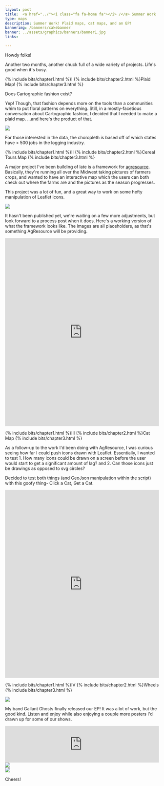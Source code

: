 ```yaml
---
layout: post
title:  <a href="../"><i class="fa fa-home fa"></i> /</a> Summer Work 
type: maps
description: Summer Work! Plaid maps, cat maps, and an EP!
bannerimg: /banners/cakebanner
banner: ../assets/graphics/banners/banner1.jpg
links:

---
```


Howdy folks!

Another two months, another chuck full of a wide variety of projects. Life's good when it's busy.

{% include bits/chapter1.html %}I
{% include bits/chapter2.html %}Plaid Map!
{% include bits/chapter3.html %}

Does Cartographic fashion exist?

Yep! Though, that fashion depends more on the tools than a communities whim to put floral patterns on everything. Still, in a mostly-facetious conversation about Cartographic fashion, I decided that I needed to make a plaid map. ...and here's the product of that.

<div class="images"><img src="../assets/graphics/blog/smr/lumbermap.png" class="ib"></div>

For those interested in the data, the choropleth is based off of which states have > 500 jobs in the logging industry.

{% include bits/chapter1.html %}II
{% include bits/chapter2.html %}Cereal Tours Map
{% include bits/chapter3.html %}

A major project I've been building of late is a framework for [agresource](http://agresource.com/). Basically, they're running all over the Midwest taking pictures of farmers crops, and wanted to have an interactive map which the users can both check out where the farms are and the pictures as the season progresses.

This project was a lot of fun, and a great way to work on some hefty manipulation of Leaflet icons.

<div class="images"><img src="../assets/graphics/blog/smr/cage.gif"></div>

It hasn't been published yet, we're waiting on a few more adjustments, but look forward to a process post when it does. Here's a working version of what the framework looks like. The images are all placeholders, as that's something AgResource will be providing.

<div class = "centermeplease"><iframe src="http://dylanmoriarty.github.io/maps/AgResource/index.html" frameborder= "0" width="100%" height="616"></iframe></div>
<div class = "block"></div>

{% include bits/chapter1.html %}III
{% include bits/chapter2.html %}Cat Map
{% include bits/chapter3.html %}

As a follow-up to the work I'd been doing with AgResource, I was curious seeing how far I could push icons drawn with Leaflet. Essentially, I wanted to test 1. How many icons could be drawn on a screen before the user would start to get a significant amount of lag? and 2. Can those icons just be drawings as opposed to svg circles?

Decided to test both things (and GeoJson manipulation within the script) with this goofy thing- Click a Cat, Get a Cat.

<div class = "centermeplease"><iframe src="http://dylanmoriarty.github.io/maps/catmap/" scrolling = "no" frameborder= "0" width="100%" height="616"></iframe></div>
<div class = "block"></div>

{% include bits/chapter1.html %}IV
{% include bits/chapter2.html %}Wheels
{% include bits/chapter3.html %}

<div class="images"><img src="../assets/graphics/blog/smr/Wheels.png"></div>

My band Gallant Ghosts finally released our EP! It was a lot of work, but the good kind. Listen and enjoy while also enjoying a couple more posters I'd drawn up for some of our shows.

<iframe style="border: 0; width: 100%; height: 120px;" src="https://bandcamp.com/EmbeddedPlayer/album=3973013692/size=large/bgcol=333333/linkcol=2ebd35/tracklist=false/artwork=small/transparent=true/" seamless><a href="http://gallantghosts.bandcamp.com/album/wheels-ep">Wheels EP by Gallant Ghosts</a></iframe>

<div class="images"><img src="../assets/graphics/blog/smr/nhb.jpg"></div>
<div class="images"><img src="../assets/graphics/blog/smr/vcb.jpg"></div>

Cheers!